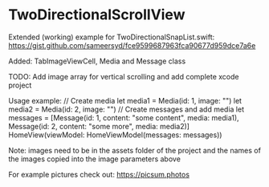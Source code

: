 # TwoDirectionalScrollView

Extended (working) example for TwoDirectionalSnapList.swift: 
https://gist.github.com/sameersyd/fce9599687963fca90677d959dce7a6e

Added: TabImageViewCell, Media and Message class

TODO: Add image array for vertical scrolling and add complete xcode project

  Usage example:
  // Create media
  let media1 = Media(id: 1, image: "<your image name here>")
  let media2 = Media(id: 2, image: "<your image name here>")
  // Create messages and add media
  let messages = [Message(id: 1, content: "some content", media: media1), Message(id: 2, content: "some more", media: media2)]
  HomeView(viewModel: HomeViewModel(messages: messages))
    
  Note: images need to be in the assets folder of the project and the names of the images copied into the image parameters above <your image name here>

  For example pictures check out: https://picsum.photos
    
